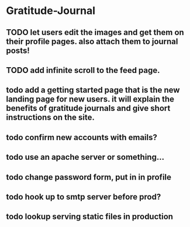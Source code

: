 # Gratitude-Journal

## TODO let users edit the images and get them on their profile pages. also attach them to journal posts!

## TODO add infinite scroll to the feed page.

## todo add a getting started page that is the new landing page for new users.  it will explain the benefits of gratitude journals and give short instructions on the site.

## todo confirm new accounts with emails?

## todo use an apache server or something...

## todo change password form, put in in profile

## todo hook up to smtp server before prod?

## todo lookup serving static files in production